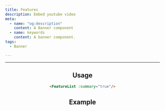 ```yaml
---
title: Features
description: Embed youtube video
meta:
  - name: "og:description"
    content: A Banner component
  - name: keywords
    content: A banner component.
tags:
  - Banner

---
```


<Header/>

---

## Usage

```markdown
<FeatureList :summary="true"/>
```

## Example

<FeatureList :summary="true"/>